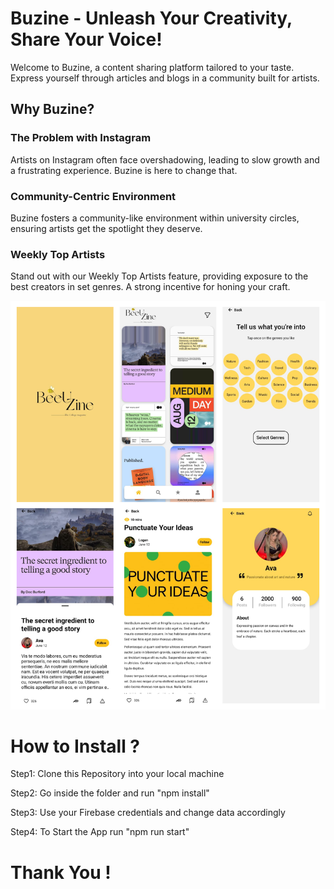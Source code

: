 # Buzine - Unleash Your Creativity, Share Your Voice!

Welcome to Buzine, a content sharing platform tailored to your taste. Express yourself through articles and blogs in a community built for artists.

## Why Buzine?

### The Problem with Instagram
Artists on Instagram often face overshadowing, leading to slow growth and a frustrating experience. Buzine is here to change that.

### Community-Centric Environment
Buzine fosters a community-like environment within university circles, ensuring artists get the spotlight they deserve.

### Weekly Top Artists
Stand out with our Weekly Top Artists feature, providing exposure to the best creators in set genres. A strong incentive for honing your craft.


![images](https://github.com/Mobilon-Mobile-Technologies/buzine-app/blob/master/assets/app_data/buzine.png)

# How to Install ?

Step1: Clone this Repository into your local machine

Step2: Go inside the folder and run "npm install"

Step3: Use your Firebase credentials and change data accordingly

Step4: To Start the App run "npm run start"

# Thank You !
